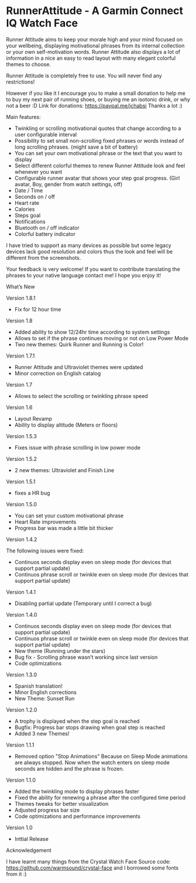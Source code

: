 # RunnerAttitude - A Garmin Connect IQ Watch Face

Runner Attitude aims to keep your morale high and your mind focused on your wellbeing, displaying motivational phrases from its internal collection or your own self-motivation words.
Runner Attitude also displays a lot of information in a nice an easy to read layout with many elegant colorful themes to choose.

Runner Attitude is completely free to use. You will never find any restrictions!

However if you like it I encourage you to make a small donation to help me to buy my next pair of running shoes, or buying me an isotonic drink, or why not a beer :D
Link for donations: https://paypal.me/jchabsi Thanks a lot :)

Main features:

- Twinkling or scrolling motivational quotes that change according to a user configurable interval
- Possibility to set small non-scrolling fixed phrases or words instead of long scrolling phrases. (might save a bit of battery)
- You can set your own motivational phrase or the text that you want to display
- Select different colorful themes to renew Runner Attitude look and feel whenever you want
- Configurable runner avatar that shows your step goal progress. (Girl avatar, Boy, gender from watch settings, off)
- Date / Time
- Seconds on / off
- Heart rate
- Calories
- Steps goal
- Notifications
- Bluetooth on / off indicator
- Colorful battery indicator

I have tried to support as many devices as possible but some legacy devices lack good resolution and colors thus the look and feel will be different from the screenshots.

Your feedback is very welcome!
If you want to contribute translating the phrases to your native language contact me!
I hope you enjoy it!


What’s New

Version 1.8.1
- Fix for 12 hour time

Version 1.8
- Added ability to show 12/24hr time according to system settings
- Allows to set if the phrase continues moving or not on Low Power Mode
- Two new themes: Quirk Runner and Running is Color!

Version 1.7.1
- Runner Attitude and Ultraviolet themes were updated
- Minor correction on English catalog

Version 1.7
- Allows to select the scrolling or twinkling phrase speed

Version 1.6

- Layout Revamp
- Ability to display altitude (Meters or floors)

Version 1.5.3

- Fixes issue with phrase scrolling in low power mode

Version 1.5.2

- 2 new themes: Ultraviolet and Finish Line

Version 1.5.1

- fixes a HR bug

Version 1.5.0

- You can set your custom motivational phrase
- Heart Rate improvements
- Progress bar was made a little bit thicker

Version 1.4.2

The following issues were fixed:

- Continuos seconds display even on sleep mode (for devices that support partial update)
- Continuos phrase scroll or twinkle even on sleep mode (for devices that support partial update)

Version 1.4.1

- Disabling partial update (Temporary until I correct a bug)

Version 1.4.0

- Continuos seconds display even on sleep mode (for devices that support partial update)
- Continuos phrase scroll or twinkle even on sleep mode (for devices that support partial update)
- New theme (Running under the stars)
- Bug fix - Scrolling phrase wasn’t working since last version
- Code optimizations

Version 1.3.0

- Spanish translation!
- Minor English corrections
- New Theme: Sunset Run

Version 1.2.0

- A trophy is displayed when the step goal is reached
- Bugfix: Progress bar stops drawing when goal step is reached
- Added 3 new Themes!

Version 1.1.1

- Removed option "Stop Animations" Because on Sleep Mode animations are always stopped. Now when the watch enters on sleep mode seconds are hidden and the phrase is frozen.

Version 1.1.0

- Added the twinkling mode to display phrases faster
- Fixed the ability for renewing a phrase after the configured time period
- Themes tweaks for better visualization
- Adjusted progress bar size
- Code optimizations and performance improvements

Version 1.0

- Inttial Release

Acknowledgement

I have learnt many things from the Crystal Watch Face Source code: https://github.com/warmsound/crystal-face and I borrowed some fonts from it :)
